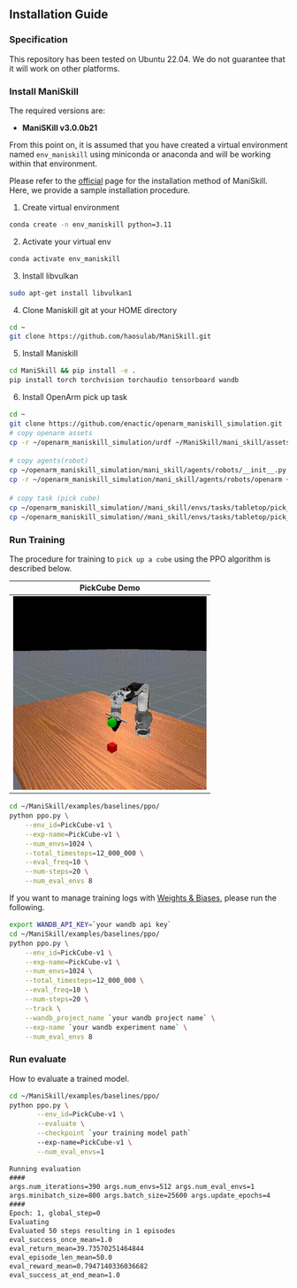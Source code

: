 ## Installation Guide

### Specification
This repository has been tested on Ubuntu 22.04.
We do not guarantee that it will work on other platforms.

### Install ManiSkill
The required versions are:

* **ManiSKill v3.0.0b21**

From this point on, it is assumed that you have created a virtual environment named `env_maniskill` using miniconda or anaconda and will be working within that environment.

Please refer to the [official](https://maniskill.readthedocs.io/en/latest/user_guide/getting_started/installation.html) page for the installation method of ManiSkill.  
Here, we provide a sample installation procedure.

1. Create virtual environment  
```bash
conda create -n env_maniskill python=3.11
```
2. Activate your virtual env
```bash
conda activate env_maniskill
```
3. Install libvulkan
```bash
sudo apt-get install libvulkan1
```
4. Clone Maniskill git at your HOME directory
```bash
cd ~
git clone https://github.com/haosulab/ManiSkill.git
```

5. Install Maniskill
```bash
cd ManiSkill && pip install -e .
pip install torch torchvision torchaudio tensorboard wandb
```

6. Install OpenArm pick up task
```bash
cd ~
git clone https://github.com/enactic/openarm_maniskill_simulation.git
# copy openarm assets
cp -r ~/openarm_maniskill_simulation/urdf ~/ManiSkill/mani_skill/assets/robots/openarm

# copy agents(robot)
cp ~/openarm_maniskill_simulation/mani_skill/agents/robots/__init__.py ~/ManiSkill/mani_skill/agents/robots
cp -r ~/openarm_maniskill_simulation/mani_skill/agents/robots/openarm ~/ManiSkill/mani_skill/agents/robots

# copy task (pick cube)
cp ~/openarm_maniskill_simulation//mani_skill/envs/tasks/tabletop/pick_cube.py ~/ManiSkill/mani_skill/envs/tasks/tabletop
cp ~/openarm_maniskill_simulation//mani_skill/envs/tasks/tabletop/pick_cube_cfgs.py ~/ManiSkill/mani_skill/envs/tasks/tabletop
``` 

### Run Training
The procedure for training to `pick up a cube` using the PPO algorithm is described below.

| PickCube Demo|
| :--:|
|<img src="mani_skill/envs/tasks/tabletop/movie/pickup_cube.gif" width=350px> |


```bash
cd ~/ManiSkill/examples/baselines/ppo/
python ppo.py \
	--env_id=PickCube-v1 \
	--exp-name=PickCube-v1 \
	--num_envs=1024 \
	--total_timesteps=12_000_000 \
	--eval_freq=10 \
	--num-steps=20 \
	--num_eval_envs 8
```
If you want to manage training logs with [Weights & Biases](https://wandb.ai/site/), please run the following.
```bash
export WANDB_API_KEY=`your wandb api key`
cd ~/ManiSkill/examples/baselines/ppo/
python ppo.py \
	--env_id=PickCube-v1 \
	--exp-name=PickCube-v1 \
	--num_envs=1024 \
	--total_timesteps=12_000_000 \
	--eval_freq=10 \
	--num-steps=20 \
    --track \
	--wandb_project_name `your wandb project name` \
	--exp-name `your wandb experiment name` \
	--num_eval_envs 8
```


### Run evaluate
How to evaluate a trained model.
```bash
cd ~/ManiSkill/examples/baselines/ppo/
python ppo.py \
       --env_id=PickCube-v1 \
       --evaluate \
       --checkpoint `your training model path`
       --exp-name=PickCube-v1 \
       --num_eval_envs=1
```
```
Running evaluation
####
args.num_iterations=390 args.num_envs=512 args.num_eval_envs=1
args.minibatch_size=800 args.batch_size=25600 args.update_epochs=4
####
Epoch: 1, global_step=0
Evaluating
Evaluated 50 steps resulting in 1 episodes
eval_success_once_mean=1.0
eval_return_mean=39.73570251464844
eval_episode_len_mean=50.0
eval_reward_mean=0.7947140336036682
eval_success_at_end_mean=1.0
```

